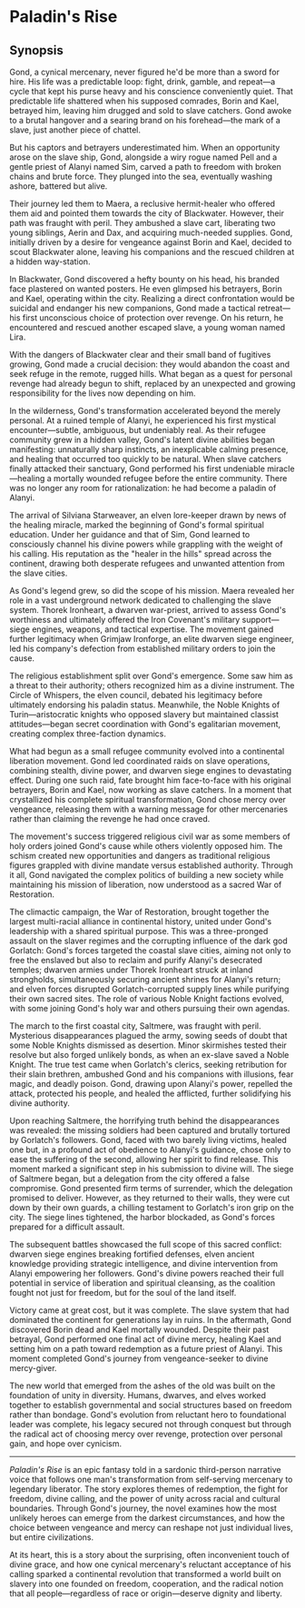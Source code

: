 # Paladin's Rise

## Synopsis

Gond, a cynical mercenary, never figured he'd be more than a sword for hire. His life was a predictable loop: fight, drink, gamble, and repeat—a cycle that kept his purse heavy and his conscience conveniently quiet. That predictable life shattered when his supposed comrades, Borin and Kael, betrayed him, leaving him drugged and sold to slave catchers. Gond awoke to a brutal hangover and a searing brand on his forehead—the mark of a slave, just another piece of chattel.

But his captors and betrayers underestimated him. When an opportunity arose on the slave ship, Gond, alongside a wiry rogue named Pell and a gentle priest of Alanyi named Sim, carved a path to freedom with broken chains and brute force. They plunged into the sea, eventually washing ashore, battered but alive.

Their journey led them to Maera, a reclusive hermit-healer who offered them aid and pointed them towards the city of Blackwater. However, their path was fraught with peril. They ambushed a slave cart, liberating two young siblings, Aerin and Dax, and acquiring much-needed supplies. Gond, initially driven by a desire for vengeance against Borin and Kael, decided to scout Blackwater alone, leaving his companions and the rescued children at a hidden way-station.

In Blackwater, Gond discovered a hefty bounty on his head, his branded face plastered on wanted posters. He even glimpsed his betrayers, Borin and Kael, operating within the city. Realizing a direct confrontation would be suicidal and endanger his new companions, Gond made a tactical retreat—his first unconscious choice of protection over revenge. On his return, he encountered and rescued another escaped slave, a young woman named Lira.

With the dangers of Blackwater clear and their small band of fugitives growing, Gond made a crucial decision: they would abandon the coast and seek refuge in the remote, rugged hills. What began as a quest for personal revenge had already begun to shift, replaced by an unexpected and growing responsibility for the lives now depending on him.

In the wilderness, Gond's transformation accelerated beyond the merely personal. At a ruined temple of Alanyi, he experienced his first mystical encounter—subtle, ambiguous, but undeniably real. As their refugee community grew in a hidden valley, Gond's latent divine abilities began manifesting: unnaturally sharp instincts, an inexplicable calming presence, and healing that occurred too quickly to be natural. When slave catchers finally attacked their sanctuary, Gond performed his first undeniable miracle—healing a mortally wounded refugee before the entire community. There was no longer any room for rationalization: he had become a paladin of Alanyi.

The arrival of Silviana Starweaver, an elven lore-keeper drawn by news of the healing miracle, marked the beginning of Gond's formal spiritual education. Under her guidance and that of Sim, Gond learned to consciously channel his divine powers while grappling with the weight of his calling. His reputation as the "healer in the hills" spread across the continent, drawing both desperate refugees and unwanted attention from the slave cities.

As Gond's legend grew, so did the scope of his mission. Maera revealed her role in a vast underground network dedicated to challenging the slave system. Thorek Ironheart, a dwarven war-priest, arrived to assess Gond's worthiness and ultimately offered the Iron Covenant's military support—siege engines, weapons, and tactical expertise. The movement gained further legitimacy when Grimjaw Ironforge, an elite dwarven siege engineer, led his company's defection from established military orders to join the cause.

The religious establishment split over Gond's emergence. Some saw him as a threat to their authority; others recognized him as a divine instrument. The Circle of Whispers, the elven council, debated his legitimacy before ultimately endorsing his paladin status. Meanwhile, the Noble Knights of Turin—aristocratic knights who opposed slavery but maintained classist attitudes—began secret coordination with Gond's egalitarian movement, creating complex three-faction dynamics.

What had begun as a small refugee community evolved into a continental liberation movement. Gond led coordinated raids on slave operations, combining stealth, divine power, and dwarven siege engines to devastating effect. During one such raid, fate brought him face-to-face with his original betrayers, Borin and Kael, now working as slave catchers. In a moment that crystallized his complete spiritual transformation, Gond chose mercy over vengeance, releasing them with a warning message for other mercenaries rather than claiming the revenge he had once craved.

The movement's success triggered religious civil war as some members of holy orders joined Gond's cause while others violently opposed him. The schism created new opportunities and dangers as traditional religious figures grappled with divine mandate versus established authority. Through it all, Gond navigated the complex politics of building a new society while maintaining his mission of liberation, now understood as a sacred War of Restoration.

The climactic campaign, the War of Restoration, brought together the largest multi-racial alliance in continental history, united under Gond's leadership with a shared spiritual purpose. This was a three-pronged assault on the slaver regimes and the corrupting influence of the dark god Gorlatch: Gond's forces targeted the coastal slave cities, aiming not only to free the enslaved but also to reclaim and purify Alanyi's desecrated temples; dwarven armies under Thorek Ironheart struck at inland strongholds, simultaneously securing ancient shrines for Alanyi's return; and elven forces disrupted Gorlatch-corrupted supply lines while purifying their own sacred sites. The role of various Noble Knight factions evolved, with some joining Gond's holy war and others pursuing their own agendas.

The march to the first coastal city, Saltmere, was fraught with peril. Mysterious disappearances plagued the army, sowing seeds of doubt that some Noble Knights dismissed as desertion. Minor skirmishes tested their resolve but also forged unlikely bonds, as when an ex-slave saved a Noble Knight. The true test came when Gorlatch's clerics, seeking retribution for their slain brethren, ambushed Gond and his companions with illusions, fear magic, and deadly poison. Gond, drawing upon Alanyi's power, repelled the attack, protected his people, and healed the afflicted, further solidifying his divine authority.

Upon reaching Saltmere, the horrifying truth behind the disappearances was revealed: the missing soldiers had been captured and brutally tortured by Gorlatch's followers. Gond, faced with two barely living victims, healed one but, in a profound act of obedience to Alanyi's guidance, chose only to ease the suffering of the second, allowing her spirit to find release. This moment marked a significant step in his submission to divine will. The siege of Saltmere began, but a delegation from the city offered a false compromise. Gond presented firm terms of surrender, which the delegation promised to deliver. However, as they returned to their walls, they were cut down by their own guards, a chilling testament to Gorlatch's iron grip on the city. The siege lines tightened, the harbor blockaded, as Gond's forces prepared for a difficult assault.

The subsequent battles showcased the full scope of this sacred conflict: dwarven siege engines breaking fortified defenses, elven ancient knowledge providing strategic intelligence, and divine intervention from Alanyi empowering her followers. Gond's divine powers reached their full potential in service of liberation and spiritual cleansing, as the coalition fought not just for freedom, but for the soul of the land itself.

Victory came at great cost, but it was complete. The slave system that had dominated the continent for generations lay in ruins. In the aftermath, Gond discovered Borin dead and Kael mortally wounded. Despite their past betrayal, Gond performed one final act of divine mercy, healing Kael and setting him on a path toward redemption as a future priest of Alanyi. This moment completed Gond's journey from vengeance-seeker to divine mercy-giver.

The new world that emerged from the ashes of the old was built on the foundation of unity in diversity. Humans, dwarves, and elves worked together to establish governmental and social structures based on freedom rather than bondage. Gond's evolution from reluctant hero to foundational leader was complete, his legacy secured not through conquest but through the radical act of choosing mercy over revenge, protection over personal gain, and hope over cynicism.

***

*Paladin's Rise* is an epic fantasy told in a sardonic third-person narrative voice that follows one man's transformation from self-serving mercenary to legendary liberator. The story explores themes of redemption, the fight for freedom, divine calling, and the power of unity across racial and cultural boundaries. Through Gond's journey, the novel examines how the most unlikely heroes can emerge from the darkest circumstances, and how the choice between vengeance and mercy can reshape not just individual lives, but entire civilizations.

At its heart, this is a story about the surprising, often inconvenient touch of divine grace, and how one cynical mercenary's reluctant acceptance of his calling sparked a continental revolution that transformed a world built on slavery into one founded on freedom, cooperation, and the radical notion that all people—regardless of race or origin—deserve dignity and liberty.

